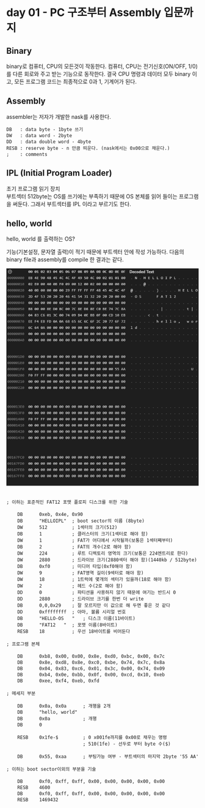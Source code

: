 # day 01 - PC 구조부터 Assembly 입문까지

## Binary

binary로 컴퓨터, CPU의 모든것이 작동한다.
컴퓨터, CPU는 전기신호(ON/OFF, 1/0)를 다른 회로와 주고 받는 기능으로 동작한다.
결국 CPU 명령과 데이터 모두 binary 이고, 모든 프로그램 코드는 최종적으로 0과 1, 기계어가 된다.

## Assembly

assembler는 저자가 개발한 nask를 사용한다.

```
DB   : data byte - 1byte 쓰기
DW   : data word - 2byte
DD   : data double word - 4byte
RESB : reserve byte - n 만큼 띄운다. (nask에서는 0x00으로 채운다.)
;    : comments
```

## IPL (Initial Program Loader)

초기 프로그램 읽기 장치  
부트섹터 512byte는 OS를 쓰기에는 부족하기 때문에 OS 본체를 읽어 들이는 프로그램을 써둔다. 그래서 부트섹터를 IPL 이라고 부르기도 한다.

## hello, world

hello, world 를 출력하는 OS?

기능(기본설정, 문자열 출력)이 적기 때문에 부트섹터 안에 작성 가능하다.
다음의 binary file과 assembly를 compile 한 결과는 같다.

![binary](../images/day01_binary.png)

```assembly

; 이하는 표준적인 FAT12 포맷 플로피 디스크를 위한 기술

	DB		0xeb, 0x4e, 0x90
	DB		"HELLOIPL"	; boot sector의 이름 (8byte)
	DW		512			; 1섹터의 크기(512)
	DB		1			; 클러스터의 크기(1섹터로 해야 함)
	DW		1			; FAT가 어디에서 시작될까(보통은 1섹터째부터)
	DB		2			; FAT의 개수(2로 해야 함)
	DW		224			; 루트 디렉토리 영역의 크기(보통은 224엔트리로 한다)
	DW		2880		; 드라이브 크기(2880섹터 해야 함)(1440kb / 512byte)
	DB		0xf0		; 미디어 타입(0xf0해야 함)
	DW		9			; FAT영역 길이(9섹터로 해야 함)
	DW		18			; 1트럭에 몇개의 섹터가 있을까(18로 해야 함)
	DW		2			; 헤드 수(2로 해야 함)
	DD		0			; 파티션을 사용하지 않기 때문에 여기는 반드시 0
	DD		2880		; 드라이브 크기를 한번 더 write
	DB		0,0,0x29	; 잘 모르지만 이 값으로 해 두면 좋은 것 같다
	DD		0xffffffff	; 아마, 볼륨 시리얼 번호
	DB		"HELLO-OS   "	; 디스크 이름(11바이트)
	DB		"FAT12   "	; 포맷 이름(8바이트)
	RESB	18			; 우선 18바이트를 비어둔다

; 프로그램 본체

	DB		0xb8, 0x00, 0x00, 0x8e, 0xd0, 0xbc, 0x00, 0x7c
	DB		0x8e, 0xd8, 0x8e, 0xc0, 0xbe, 0x74, 0x7c, 0x8a
	DB		0x04, 0x83, 0xc6, 0x01, 0x3c, 0x00, 0x74, 0x09
	DB		0xb4, 0x0e, 0xbb, 0x0f, 0x00, 0xcd, 0x10, 0xeb
	DB		0xee, 0xf4, 0xeb, 0xfd

; 메세지 부분

	DB		0x0a, 0x0a		; 개행을 2개
	DB		"hello, world"
	DB		0x0a			; 개행
	DB		0

	RESB	0x1fe-$			; 0 x001fe까지를 0x00로 채우는 명령
							; 510(1fe) - 선두로 부터 byte 수($)

	DB		0x55, 0xaa		; 부팅가능 여부 - 부트섹터의 마지막 2byte '55 AA'

; 이하는 boot sector이외의 부분을 기술

	DB		0xf0, 0xff, 0xff, 0x00, 0x00, 0x00, 0x00, 0x00
	RESB	4600
	DB		0xf0, 0xff, 0xff, 0x00, 0x00, 0x00, 0x00, 0x00
	RESB	1469432
```

